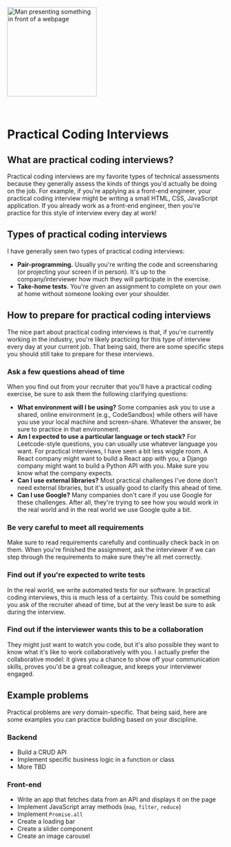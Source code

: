 <img style="margin: 0 auto; max-width:13rem; margin-bottom: 2rem" width="208" height="208" alt="Man presenting something in front of a webpage" src="/practical.svg" />

# Practical Coding Interviews

<star />

## What are practical coding interviews?

Practical coding interviews are my favorite types of technical assessments because they generally assess the kinds of things you'd actually be doing on the job. For example, if you're applying as a front-end engineer, your practical coding interview might be writing a small HTML, CSS, JavaScript application. If you already work as a front-end engineer, then you're practice for this style of interview every day at work!

## Types of practical coding interviews

I have generally seen two types of practical coding interviews:

- **Pair-programming.** Usually you're writing the code and screensharing (or projecting your screen if in person). It's up to the company/interviewer how much they will participate in the exercise.
- **Take-home tests**. You're given an assignment to complete on your own at home without someone looking over your shoulder.

## How to prepare for practical coding interviews

The nice part about practical coding interviews is that, if you're currently working in the industry, you're likely practicing for this type of interview every day at your current job. That being said, there are some specific steps you should still take to prepare for these interviews.

### Ask a few questions ahead of time

When you find out from your recruiter that you'll have a practical coding exercise, be sure to ask them the following clarifying questions:

- **What environment will I be using?** Some companies ask you to use a shared, online environment (e.g., CodeSandbox) while others will have you use your local machine and screen-share. Whatever the answer, be sure to practice in that environment.
- **Am I expected to use a particular language or tech stack?** For Leetcode-style questions, you can usually use whatever language you want. For practical interviews, I have seen a bit less wiggle room. A React company might want to build a React app with you, a Django company might want to build a Python API with you. Make sure you know what the company expects.
- **Can I use external libraries?** Most practical challenges I've done don't need external libraries, but it's usually good to clarify this ahead of time.
- **Can I use Google?** Many companies don't care if you use Google for these challenges. After all, they're trying to see how you would work in the real world and in the real world we use Google quite a bit.

### Be very careful to meet all requirements

Make sure to read requirements carefully and continually check back in on them. When you're finished the assignment, ask the interviewer if we can step through the requirements to make sure they're all met correctly.

### Find out if you're expected to write tests

In the real world, we write automated tests for our software. In practical coding interviews, this is much less of a certainty. This could be something you ask of the recruiter ahead of time, but at the very least be sure to ask during the interview.

### Find out if the interviewer wants this to be a collaboration

They might just want to watch you code, but it's also possible they want to know what it's like to work collaboratively with you. I actually prefer the collaborative model: it gives you a chance to show off your communication skills, proves you'd be a great colleague, and keeps your interviewer engaged.

## Example problems

Practical problems are _very_ domain-specific. That being said, here are some examples you can practice building based on your discipline.

### Backend

- Build a CRUD API
- Implement specific business logic in a function or class
- More TBD

### Front-end

- Write an app that fetches data from an API and displays it on the page
- Implement JavaScript array methods (`map`, `filter`, `reduce`)
- Implement `Promise.all`
- Create a loading bar
- Create a slider component
- Create an image carousel

<star expanded="true" />
